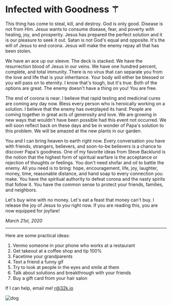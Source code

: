 # Infected with Goodness ⚚

This thing has come to steal, kill, and destroy. God is only good. Disease is not from Him. Jesus wants to consume disease, fear, and poverty with healing, joy, and prosperity. Jesus has prepared the perfect solution and it is our pleasure to seek it out. Satan is not God's equal and opposite. It's the will of Jesus to end corona. Jesus will make the enemy repay all that has been stolen.

We have an ace up our sleeve. The deck is stacked. We have the resurrection blood of Jesus in our veins. We have one hundred percent, complete, and total immunity. There is no virus that can separate you from the love and life that is your inheritance. Your body will either be blessed or you will pass on to eternity. I know that's tough, but it's true. Both of the options are great. The enemy doesn't have a thing on you! You are free.

The end of corona is near. I believe that rapid testing and medicinal cures are coming any day now. Bless every person who is heroically working on a solution. I believe that the enemy has overplayed its hand. People are coming together in great acts of generosity and love. We are growing in new ways that wouldn't have been possible had this event not occurred. We will soon reflect back on these days and be in wonder of Papa's solution to this problem. We will be amazed at the new plants in our garden.

You and I can bring heaven to earth right now. Every conversation you have with friends, strangers, believers, and soon-to-be believers is a chance to discover Papa's goodness. One of my favorite ideas from Steve Backlund is the notion that the highest form of spiritual warfare is the acceptance or rejection of thoughts or feelings. You don't need shofar and oil to battle the enemy. All you need is to bring: hope, encouragement, life, joy, laughter, money, time, reasonable distance, and hand soap to every connection you make. You have the spiritual authority to defeat corona and the nasty spirits that follow it. You have the common sense to protect your friends, families, and neighbors.

Let's buy wine with no money. Let's eat a feast that money can't buy. I release the joy of Jesus to you right now. If you are reading this, you are now equipped for joyfare!

*March 21st, 2020*

<hr />
Here are some practical ideas:

1. Venmo someone in your phone who works at a restaurant
2. Get takeout at a coffee shop and tip 100%
3. Facetime your grandparents
4. Text a friend a funny gif
5. Try to look at people in the eyes and smile at them
6. Talk about solutions and breakthrough with your friends
7. Buy a gift card from your hair salon

If I can help, email me! [r@32k.io](mailto:r@32k.io)


![dog](https://d.32k.io/dog-walk.gif)

